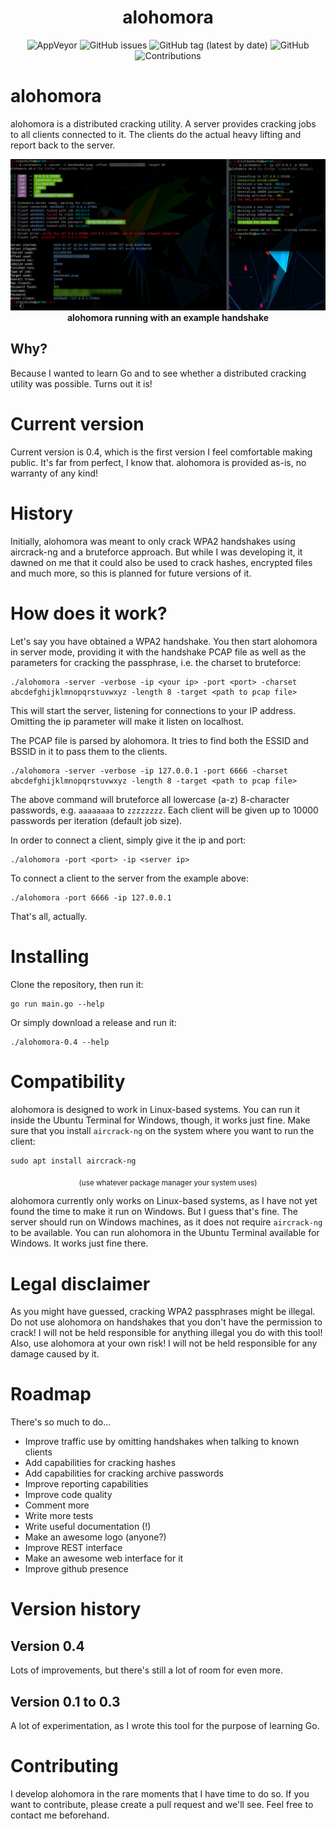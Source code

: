 <h1 align="center">
  	alohomora
</h1>

<p align="center">
    <img alt="AppVeyor" src="https://img.shields.io/appveyor/ci/steps0x29a/alohomora?style=plastic">
    <img alt="GitHub issues" src="https://img.shields.io/github/issues/steps0x29a/alohomora?style=plastic">
    <img alt="GitHub tag (latest by date)" src="https://img.shields.io/github/v/tag/steps0x29a/alohomora?style=plastic">    
    <img alt="GitHub" src="https://img.shields.io/github/license/steps0x29a/alohomora?style=plastic">
    <img alt="Contributions" src="https://img.shields.io/badge/contributions-welcome-brightgreen?style=plastic">
</p>

# alohomora
alohomora is a distributed cracking utility. A server provides cracking jobs to all clients connected to it. The clients do the actual heavy lifting and report back to the server.

<p align="center">
  <img alt="alohomora" src="./.github/screenshot-2.png">
  <b>alohomora running with an example handshake</b><br>
</p>

## Why?
Because I wanted to learn Go and to see whether a distributed cracking utility was possible. Turns out it is!

# Current version
Current version is 0.4, which is the first version I feel comfortable making public. It's far from perfect, I know that. alohomora is provided as-is, no warranty of any kind!

# History
Initially, alohomora was meant to only crack WPA2 handshakes using aircrack-ng and a bruteforce approach. But while I was developing it, it dawned on me that it could also be used to crack hashes, encrypted files and much more, so this is planned for future versions of it.

# How does it work?
Let's say you have obtained a WPA2 handshake. You then start alohomora in server mode, providing it with the handshake PCAP file as well as the parameters for cracking the passphrase, i.e. the charset to bruteforce:

    ./alohomora -server -verbose -ip <your ip> -port <port> -charset abcdefghijklmnopqrstuvwxyz -length 8 -target <path to pcap file>

This will start the server, listening for connections to your IP address. Omitting the ip parameter will make it listen on localhost. 

The PCAP file is parsed by alohomora. It tries to find both the ESSID and BSSID in it to pass them to the clients.

    ./alohomora -server -verbose -ip 127.0.0.1 -port 6666 -charset abcdefghijklmnopqrstuvwxyz -length 8 -target <path to pcap file>

The above command will bruteforce all lowercase (a-z) 8-character passwords, e.g. `aaaaaaaa` to `zzzzzzzz`. Each client will be given up to 10000 passwords per iteration (default job size).

In order to connect a client, simply give it the ip and port:

    ./alohomora -port <port> -ip <server ip>

To connect a client to the server from the example above:

    ./alohomora -port 6666 -ip 127.0.0.1

That's all, actually.

# Installing
Clone the repository, then run it:

    go run main.go --help
    
Or simply download a release and run it:

    ./alohomora-0.4 --help

# Compatibility
alohomora is designed to work in Linux-based systems. You can run it inside the Ubuntu Terminal for Windows, though, it works just fine.
Make sure that you install `aircrack-ng` on the system where you want to run the client:

    sudo apt install aircrack-ng
    
<p align="center"><sub>(use whatever package manager your system uses)</sub></p>

alohomora currently only works on Linux-based systems, as I have not yet found the time to make it run on Windows. But I guess that's fine. The server should run on Windows machines, as it does not require `aircrack-ng` to be available.
You can run alohomora in the Ubuntu Terminal available for Windows. It works just fine there.

# Legal disclaimer
As you might have guessed, cracking WPA2 passphrases might be illegal. Do not use alohomora on handshakes that you don't have the permission to crack! I will not be held responsible for anything illegal you do with this tool!
Also, use alohomora at your own risk! I will not be held responsible for any damage caused by it.

# Roadmap

There's so much to do...

 * Improve traffic use by omitting handshakes when talking to known clients
 * Add capabilities for cracking hashes
 * Add capabilities for cracking archive passwords
 * Improve reporting capabilities
 * Improve code quality
 * Comment more
 * Write more tests
 * Write useful documentation (!)
 * Make an awesome logo (anyone?)
 * Improve REST interface
 * Make an awesome web interface for it
 * Improve github presence

# Version history

## Version 0.4
Lots of improvements, but there's still a lot of room for even more.

## Version 0.1 to 0.3
A lot of experimentation, as I wrote this tool for the purpose of learning Go.

# Contributing
I develop alohomora in the rare moments that I have time to do so. If you want to contribute, please create a pull request and we'll see. Feel free to contact me beforehand.
